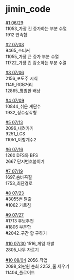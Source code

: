 # jimin_code

[#1 06/29](./06-29/README.md)    
11053_가장 긴 증가하는 부분 수열   
1912 연속합

[#2 07/03](./07-03/README.md)       
9465_스티커   
11055_가장 큰 증가 부분 수열   
11722_가장 긴 감소하는 부분 수열   

[#3 07/06](./07-06/README.md)       
2156_포도주 시식   
1149_RGB거리   
12865_평범한 배낭

[#4 07/09](./07-09/README.md)      
10844_쉬운 계단수     
1932_정수삼각형

[#5 07/13](./07-13/README.md)      
2096_내려가기   
9251_LCS   
11051_이항계수2   

[#6 07/16](./07-16/README.md)          
1260 DFS와 BFS    
2667 단지번호붙이기    

[#7 07/19](./07-19/README.md)        
1697_숨바꼭질     
1753_최단경로    

[#8 07/23](./07-23/README.md)        
#3055번 탈출    
#1062 가르침    

[#9 07/27](./07-27/README.md)         
#1713 후보추천      
#1806 부분합       
#2042_구간 합 구하기      

[#10 07/30](./07-30/README.md)
1516_게임 개발     
2805_나무 자르기       

[#10 08/04](./08-04/README.md)
2056_작업        
2098_외판원 순회
2252_줄 세우기       
11404_플로이드      

